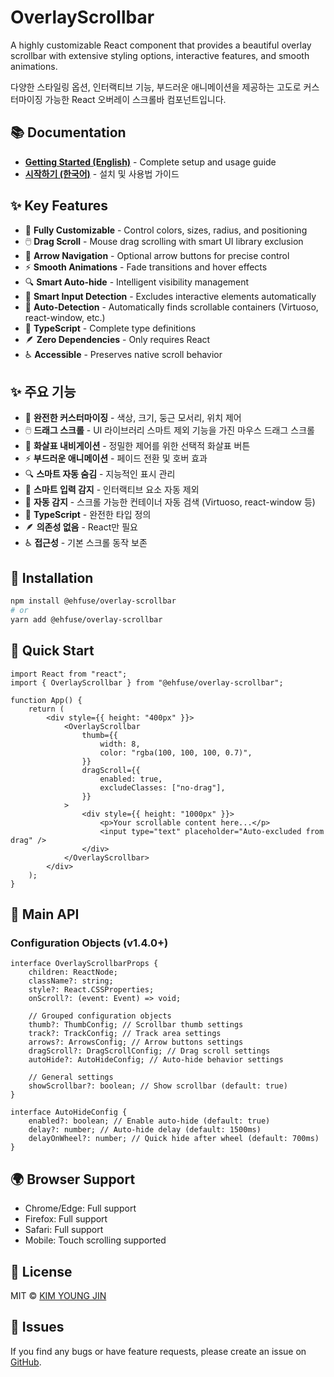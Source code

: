 # OverlayScrollbar

A highly customizable React component that provides a beautiful overlay scrollbar with extensive styling options, interactive features, and smooth animations.

다양한 스타일링 옵션, 인터랙티브 기능, 부드러운 애니메이션을 제공하는 고도로 커스터마이징 가능한 React 오버레이 스크롤바 컴포넌트입니다.

## 📚 Documentation

-   **[Getting Started (English)](https://github.com/ehfuse/overlay-scrollbar/blob/main/docs/getting-started-en.md)** - Complete setup and usage guide
-   **[시작하기 (한국어)](https://github.com/ehfuse/overlay-scrollbar/blob/main/docs/getting-started-ko.md)** - 설치 및 사용법 가이드

## ✨ Key Features

-   🎨 **Fully Customizable** - Control colors, sizes, radius, and positioning
-   🖱️ **Drag Scroll** - Mouse drag scrolling with smart UI library exclusion
-   🏹 **Arrow Navigation** - Optional arrow buttons for precise control
-   ⚡ **Smooth Animations** - Fade transitions and hover effects
-   🔍 **Smart Auto-hide** - Intelligent visibility management
-   🧠 **Smart Input Detection** - Excludes interactive elements automatically
-   🤖 **Auto-Detection** - Automatically finds scrollable containers (Virtuoso, react-window, etc.)
-   🔧 **TypeScript** - Complete type definitions
-   🪶 **Zero Dependencies** - Only requires React
-   ♿ **Accessible** - Preserves native scroll behavior

## ✨ 주요 기능

-   🎨 **완전한 커스터마이징** - 색상, 크기, 둥근 모서리, 위치 제어
-   🖱️ **드래그 스크롤** - UI 라이브러리 스마트 제외 기능을 가진 마우스 드래그 스크롤
-   🏹 **화살표 내비게이션** - 정밀한 제어를 위한 선택적 화살표 버튼
-   ⚡ **부드러운 애니메이션** - 페이드 전환 및 호버 효과
-   🔍 **스마트 자동 숨김** - 지능적인 표시 관리
-   🧠 **스마트 입력 감지** - 인터랙티브 요소 자동 제외
-   🤖 **자동 감지** - 스크롤 가능한 컨테이너 자동 검색 (Virtuoso, react-window 등)
-   🔧 **TypeScript** - 완전한 타입 정의
-   🪶 **의존성 없음** - React만 필요
-   ♿ **접근성** - 기본 스크롤 동작 보존

## 🚀 Installation

```bash
npm install @ehfuse/overlay-scrollbar
# or
yarn add @ehfuse/overlay-scrollbar
```

## 📖 Quick Start

```tsx
import React from "react";
import { OverlayScrollbar } from "@ehfuse/overlay-scrollbar";

function App() {
    return (
        <div style={{ height: "400px" }}>
            <OverlayScrollbar
                thumb={{
                    width: 8,
                    color: "rgba(100, 100, 100, 0.7)",
                }}
                dragScroll={{
                    enabled: true,
                    excludeClasses: ["no-drag"],
                }}
            >
                <div style={{ height: "1000px" }}>
                    <p>Your scrollable content here...</p>
                    <input type="text" placeholder="Auto-excluded from drag" />
                </div>
            </OverlayScrollbar>
        </div>
    );
}
```

## 🎯 Main API

### Configuration Objects (v1.4.0+)

```tsx
interface OverlayScrollbarProps {
    children: ReactNode;
    className?: string;
    style?: React.CSSProperties;
    onScroll?: (event: Event) => void;

    // Grouped configuration objects
    thumb?: ThumbConfig; // Scrollbar thumb settings
    track?: TrackConfig; // Track area settings
    arrows?: ArrowsConfig; // Arrow buttons settings
    dragScroll?: DragScrollConfig; // Drag scroll settings
    autoHide?: AutoHideConfig; // Auto-hide behavior settings

    // General settings
    showScrollbar?: boolean; // Show scrollbar (default: true)
}

interface AutoHideConfig {
    enabled?: boolean; // Enable auto-hide (default: true)
    delay?: number; // Auto-hide delay (default: 1500ms)
    delayOnWheel?: number; // Quick hide after wheel (default: 700ms)
}
```

## 🌍 Browser Support

-   Chrome/Edge: Full support
-   Firefox: Full support
-   Safari: Full support
-   Mobile: Touch scrolling supported

## 📄 License

MIT © [KIM YOUNG JIN](mailto:ehfuse@gmail.com)

## 🐛 Issues

If you find any bugs or have feature requests, please create an issue on [GitHub](https://github.com/ehfuse/overlay-scrollbar/issues).
